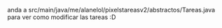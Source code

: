 anda a src/main/java/me/alanelol/pixelstareasv2/abstractos/Tareas.java para ver como modificar las tareas :D
